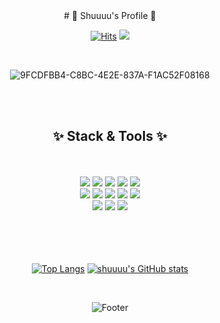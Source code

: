 <div align="center">
# 🌷 Shuuuu's Profile 🌷
  
<br/>
  
[![Hits](https://hits.seeyoufarm.com/api/count/incr/badge.svg?url=https%3A%2F%2Fgithub.com%2Ffind11570&count_bg=%23FFC5BA&title_bg=%23FFD7F0&icon=&icon_color=%23E7E7E7&title=hits&edge_flat=false)](https://hits.seeyoufarm.com)
<a href="https://shuuuu.tistory.com"><img src="https://img.shields.io/badge/blog-d9f9ff?style=flat&logo=GitHub Sponsors&logoColor=white&link=https://shuuuu.tistory.com"/></a>
  
<br/>
  
![9FCDFBB4-C8BC-4E2E-837A-F1AC52F08168](https://user-images.githubusercontent.com/74519181/196078818-aefd2e3b-03bf-445c-8977-e8bb1df1d8fe.gif)
  
<br/>
<br/>
  
## ✨ Stack & Tools ✨

<br/>
<br/>
  
<div>
<img src="https://img.shields.io/badge/React-61DAFB?style=flat-square&logo=React&logoColor=white"/>
<img src="https://img.shields.io/badge/JavaScript-F7DF1E?style=flat-square&logo=JavaScript&logoColor=white"/>
<img src="https://img.shields.io/badge/HTML-E34F26?style=flat-square&logo=HTML5&logoColor=white"/>
<img src="https://img.shields.io/badge/CSS3-F68212?style=flat-square&logo=CSS3&logoColor=white"/>
<img src="https://img.shields.io/badge/SCSS-CC6699?style=flat-square&logo=Sass&logoColor=white"/> 

<br/>
  
<img src="https://img.shields.io/badge/StyledComponents/Emotion-DB7093?style=flat-square&logo=Styled-components&logoColor=white"/>
<img src="https://img.shields.io/badge/Java-007396?style=flat-square&logo=OpenJDK&logoColor=white"/>
<img src="https://img.shields.io/badge/Python-3776AB?style=flat-square&logo=Python&logoColor=white"/>
<img src="https://img.shields.io/badge/C-A8B9CC?style=flat-square&logo=C&logoColor=white"/>
<img src="https://img.shields.io/badge/C++-00599C?style=flat-square&logo=c%2B%2B&logoColor=white"/>
  
<br/>
 
<img src="https://img.shields.io/badge/GitHub-181717?style=flat-square&logo=GitHub&logoColor=white"/>
<img src="https://img.shields.io/badge/Notion-000000?style=flat-square&logo=Notion&logoColor=white"/>
<img src="https://img.shields.io/badge/Postman-FF6C37?style=flat-square&logo=Postman&logoColor=white"/>
</div>

<br/>
<br/>
<br/>
<br/>

[![Top Langs](https://github-readme-stats.vercel.app/api/top-langs/?username=find11570&layout=compact)](https://github.com/find11570/github-readme-stats)
[![shuuuu's GitHub stats](https://github-readme-stats.vercel.app/api?username=find11570)](https://github.com/find11570/github-readme-stats)
 
<br/>
  
![Footer](https://capsule-render.vercel.app/api?type=waving&color=fff8e3&height=200&section=footer)
  
</div>
